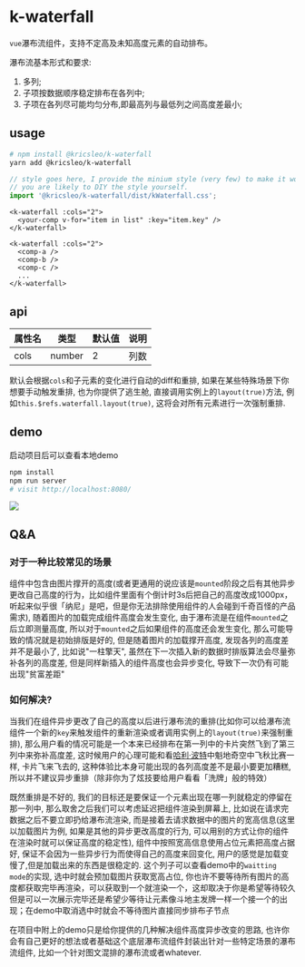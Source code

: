 # k-waterfall

`vue`瀑布流组件，支持不定高及未知高度元素的自动排布。

瀑布流基本形式和要求:

1. 多列;
2. 子项按数据顺序稳定排布在各列中;
3. 子项在各列尽可能均匀分布,即最高列与最低列之间高度差最小;

## usage

```bash
# npm install @kricsleo/k-waterfall
yarn add @kricsleo/k-waterfall
```

```typescript
// style goes here, I provide the minium style (very few) to make it work,
// you are likely to DIY the style yourself.
import '@kricsleo/k-waterfall/dist/kWaterfall.css';
```

```vue
<k-waterfall :cols="2">
  <your-comp v-for="item in list" :key="item.key" />
</k-waterfall>

<k-waterfall :cols="2">
  <comp-a />
  <comp-b />
  <comp-c />
  ...
</k-waterfall>
```

## api

| 属性名 | 类型   | 默认值 | 说明 |
| ------ | ------ | ------ | ---- |
| cols   | number | 2      | 列数 |

默认会根据`cols`和子元素的变化进行自动的diff和重排, 如果在某些特殊场景下你想要手动触发重排, 也为你提供了逃生舱, 直接调用实例上的`layout(true)`方法, 例如`this.$refs.waterfall.layout(true)`, 这将会对所有元素进行一次强制重排.

## demo

启动项目后可以查看本地demo


```bash
npm install
npm run server
# visit http://localhost:8080/
```

<img src="./screenshot/demo.gif" />

## Q&A



### 对于一种比较常见的场景

组件中包含由图片撑开的高度(或者更通用的说应该是`mounted`阶段之后有其他异步更改自己高度的行为，比如组件里面有个倒计时3s后把自己的高度改成1000px，听起来似乎很「纳尼」是吧，但是你无法排除使用组件的人会碰到千奇百怪的产品需求), 随着图片的加载完成组件高度会发生变化, 由于瀑布流是在组件`mounted`之后立即测量高度, 所以对于`mounted`之后如果组件的高度还会发生变化, 那么可能导致的情况就是初始排版是好的, 但是随着图片的加载撑开高度, 发现各列的高度差并不是最小了, 比如说"一柱擎天", 虽然在下一次插入新的数据时排版算法会尽量弥补各列的高度差, 但是同样新插入的组件高度也会异步变化, 导致下一次仍有可能出现"贫富差距"

### 如何解决?

当我们在组件异步更改了自己的高度以后进行瀑布流的重排(比如你可以给瀑布流组件一个新的`key`来触发组件的重新渲染或者调用实例上的`layout(true)`来强制重排), 那么用户看的情况可能是一个本来已经排布在第一列中的卡片突然飞到了第三列中来弥补高度差, 这时候用户的心理可能和看[哈利·波特](https://zh.wikipedia.org/wiki/%E5%93%88%E5%88%A9%C2%B7%E6%B3%A2%E7%89%B9)中魁地奇空中飞秋比赛一样, 卡片飞来飞去的, 这种体验比本身可能出现的各列高度差不是最小要更加糟糕, 所以并不建议异步重排（除非你为了炫技要给用户看看「洗牌」般的特效）

既然重排是不好的, 我们的目标还是要保证一个元素出现在哪一列就稳定的停留在那一列中, 那么取舍之后我们可以考虑延迟把组件渲染到屏幕上, 比如说在请求完数据之后不要立即扔给瀑布流渲染, 而是接着去请求数据中的图片的宽高信息(这里以加载图片为例, 如果是其他的异步更改高度的行为, 可以用别的方式让你的组件在渲染时就可以保证高度的稳定性), 组件中按照宽高信息使用占位元素把高度占据好, 保证不会因为一些异步行为而使得自己的高度来回变化, 用户的感觉是加载变慢了,但是加载出来的东西是很稳定的. 这个列子可以查看demo中的`waitting mode`的实现, 选中时就会预加载图片获取宽高占位, 你也许不要等待所有图片的高度都获取完毕再渲染，可以获取到一个就渲染一个，这却取决于你是希望等待较久但是可以一次展示完毕还是希望少等待让元素像斗地主发牌一样一个接一个的出现；在demo中取消选中时就会不等待图片直接同步排布子节点

在项目中附上的demo只是给你提供的几种解决组件高度异步改变的思路, 也许你会有自己更好的想法或者基础这个底层瀑布流组件封装出针对一些特定场景的瀑布流组件, 比如一个针对图文混排的瀑布流或者whatever.
